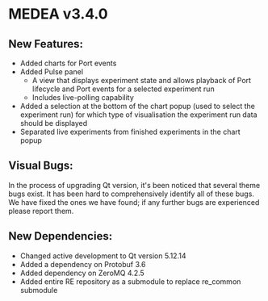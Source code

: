# MEDEA v3.4.0
## New Features:
* Added charts for Port events
* Added Pulse panel 
    * A view that displays experiment state and allows playback of Port lifecycle and Port events for a selected experiment run
    * Includes live-polling capability
* Added a selection at the bottom of the chart popup (used to select the experiment run) for which type of visualisation the experiment run data should be displayed
* Separated live experiments from finished experiments in the chart popup 

## Visual Bugs:
In the process of upgrading Qt version, it's been noticed that several theme bugs exist. It has been hard to comprehensively identify all of these bugs. We have fixed the ones we have found; if any further bugs are experienced please report them. 

## New Dependencies:
* Changed active development to Qt version 5.12.14 
* Added a dependency on Protobuf 3.6
* Added dependency on ZeroMQ 4.2.5
* Added entire RE repository as a submodule to replace re_common submodule